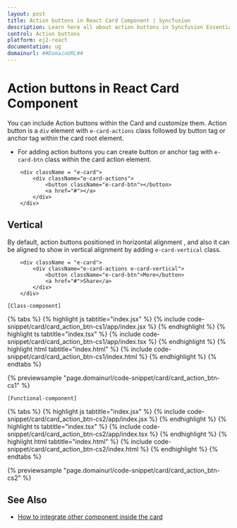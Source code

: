 ```yaml
---
layout: post
title: Action buttons in React Card Component | Syncfusion
description: Learn here all about action buttons in Syncfusion Essential React Card component, its elements and more.
control: Action buttons 
platform: ej2-react
documentation: ug
domainurl: ##DomainURL##
---
```


# Action buttons in React Card Component

You can include Action buttons within the Card and customize them. Action button is a `div` element with `e-card-actions` class followed by button tag or anchor tag within the card root element.

* For adding action buttons you can create button or anchor tag with `e-card-btn` class within the card action element.

```
    <div className = "e-card">
        <div className="e-card-actions">
            <button className="e-card-btn"></button>
            <a href="#"></a>
        </div>
    </div>
```

## Vertical

By default, action buttons positioned in horizontal alignment , and also it can be aligned to show in vertical alignment by adding `e-card-vertical` class.

```
    <div className = "e-card">
        <div className="e-card-actions e-card-vertical">
            <button className="e-card-btn">More</button>
            <a href="#">Share</a>
        </div>
    </div>
```

`[Class-component]`

{% tabs %}
{% highlight js tabtitle="index.jsx" %}
{% include code-snippet/card/card_action_btn-cs1/app/index.jsx %}
{% endhighlight %}
{% highlight ts tabtitle="index.tsx" %}
{% include code-snippet/card/card_action_btn-cs1/app/index.tsx %}
{% endhighlight %}
{% highlight html tabtitle="index.html" %}
{% include code-snippet/card/card_action_btn-cs1/index.html %}
{% endhighlight %}
{% endtabs %}
        
{% previewsample "page.domainurl/code-snippet/card/card_action_btn-cs1" %}

`[Functional-component]`

{% tabs %}
{% highlight js tabtitle="index.jsx" %}
{% include code-snippet/card/card_action_btn-cs2/app/index.jsx %}
{% endhighlight %}
{% highlight ts tabtitle="index.tsx" %}
{% include code-snippet/card/card_action_btn-cs2/app/index.tsx %}
{% endhighlight %}
{% highlight html tabtitle="index.html" %}
{% include code-snippet/card/card_action_btn-cs2/index.html %}
{% endhighlight %}
{% endtabs %}
        
{% previewsample "page.domainurl/code-snippet/card/card_action_btn-cs2" %}

## See Also

* [How to integrate other component inside the card](./how-to/integrate-other-component-inside-the-card)
